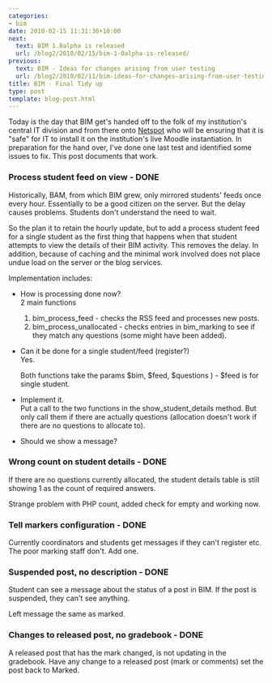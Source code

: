 ```yaml
---
categories:
- bim
date: 2010-02-15 11:31:36+10:00
next:
  text: BIM 1.0alpha is released
  url: /blog2/2010/02/15/bim-1-0alpha-is-released/
previous:
  text: BIM - Ideas for changes arising from user testing
  url: /blog2/2010/02/11/bim-ideas-for-changes-arising-from-user-testing/
title: BIM - Final Tidy up
type: post
template: blog-post.html
---
```

Today is the day that BIM get's handed off to the folk of my institution's central IT division and from there onto [Netspot](http://netspot.com.au/) who will be ensuring that it is "safe" for IT to install it on the institution's live Moodle instantiation. In preparation for the hand over, I've done one last test and identified some issues to fix. This post documents that work.

### Process student feed on view - DONE

Historically, BAM, from which BIM grew, only mirrored students' feeds once every hour. Essentially to be a good citizen on the server. But the delay causes problems. Students don't understand the need to wait.

So the plan it to retain the hourly update, but to add a process student feed for a single student as the first thing that happens when that student attempts to view the details of their BIM activity. This removes the delay. In addition, because of caching and the minimal work involved does not place undue load on the server or the blog services.

Implementation includes:

- How is processing done now?  
    2 main functions
    1. bim\_process\_feed - checks the RSS feed and processes new posts.
    2. bim\_process\_unallocated - checks entries in bim\_marking to see if they match any questions (some might have been added).
- Can it be done for a single student/feed (register?)  
    Yes.
    
    Both functions take the params $bim, $feed, $questions ) - $feed is for single student.
    
- Implement it.  
    Put a call to the two functions in the show\_student\_details method. But only call them if there are actually questions (allocation doesn't work if there are no questions to allocate to).
- Should we show a message?

### Wrong count on student details - DONE

If there are no questions currently allocated, the student details table is still showing 1 as the count of required answers.

Strange problem with PHP count, added check for empty and working now.

### Tell markers configuration - DONE

Currently coordinators and students get messages if they can't register etc. The poor marking staff don't. Add one.

### Suspended post, no description - DONE

Student can see a message about the status of a post in BIM. If the post is suspended, they can't see anything.

Left message the same as marked.

### Changes to released post, no gradebook - DONE

A released post that has the mark changed, is not updating in the gradebook. Have any change to a released post (mark or comments) set the post back to Marked.